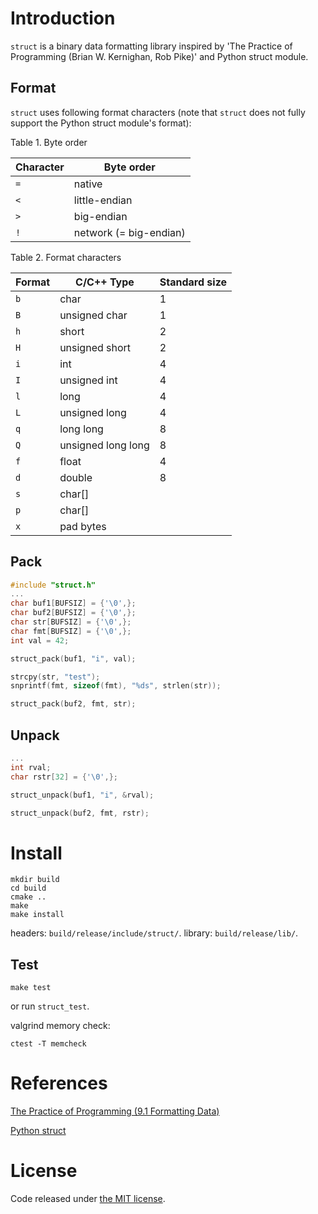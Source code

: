 # Introduction

`struct` is a binary data formatting library inspired by
'The Practice of Programming (Brian W. Kernighan, Rob Pike)' and
Python struct module.

## Format

`struct` uses following format characters (note that `struct` does not fully
support the Python struct module's format):

Table 1. Byte order

Character | Byte order             
----------|-----------
 `=`      | native                 
 `<`      | little-endian          
 `>`      | big-endian             
 `!`      | network (= big-endian) 


Table 2. Format characters

Format | C/C++ Type         | Standard size
-------|--------------------|--------------
 `b`   | char               | 1
 `B`   | unsigned char      | 1
 `h`   | short              | 2
 `H`   | unsigned short     | 2
 `i`   | int                | 4
 `I`   | unsigned int       | 4
 `l`   | long               | 4
 `L`   | unsigned long      | 4
 `q`   | long long          | 8
 `Q`   | unsigned long long | 8
 `f`   | float              | 4
 `d`   | double             | 8
 `s`   | char[]             |
 `p`   | char[]             |
 `x`   | pad bytes          |

## Pack

```c
#include "struct.h"
...
char buf1[BUFSIZ] = {'\0',};
char buf2[BUFSIZ] = {'\0',};
char str[BUFSIZ] = {'\0',};
char fmt[BUFSIZ] = {'\0',};
int val = 42;

struct_pack(buf1, "i", val);

strcpy(str, "test");
snprintf(fmt, sizeof(fmt), "%ds", strlen(str));

struct_pack(buf2, fmt, str);
```

## Unpack

```c
...
int rval;
char rstr[32] = {'\0',};

struct_unpack(buf1, "i", &rval);

struct_unpack(buf2, fmt, rstr);
```

# Install

    mkdir build
    cd build
    cmake ..
    make
    make install

headers: `build/release/include/struct/`.
library: `build/release/lib/`.

## Test

    make test

or run `struct_test`.

valgrind memory check:

    ctest -T memcheck

# References

[The Practice of Programming (9.1 Formatting Data)](http://www.amazon.com/Practice-Programming-Addison-Wesley-Professional-Computing/dp/020161586X/ref=sr_1_1?ie=UTF8&qid=1359350725&sr=8-1&keywords=practice+of+programming "The Practice of Programming")

[Python struct](http://docs.python.org/2/library/struct.html#module-struct "Python struct module")

# License
Code released under [the MIT license](https://github.com/svperbeast/struct/blob/master/LICENSE).
